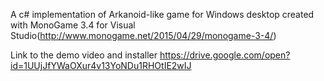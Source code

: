 A c# implementation of Arkanoid-like game for Windows desktop created with MonoGame 3.4 for Visual Studio(http://www.monogame.net/2015/04/29/monogame-3-4/)

Link to the  demo video and installer https://drive.google.com/open?id=1UUjJfYWaOXur4v13YoNDu1RHOtIE2wIJ
